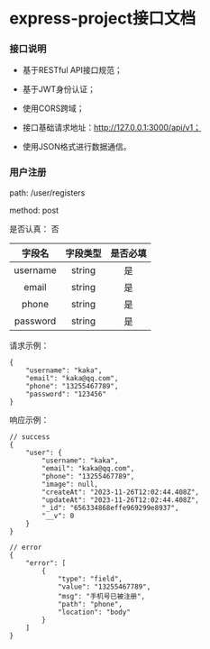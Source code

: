 # express-project接口文档

### 接口说明

* 基于RESTful API接口规范；

* 基于JWT身份认证；

* 使用CORS跨域；

* 接口基础请求地址：http://127.0.0.1:3000/api/v1；

* 使用JSON格式进行数据通信。

### 用户注册

path: /user/registers

method: post

是否认真： 否

|   字段名  | 字段类型 | 是否必填 |
| :------: | :-----: | :-----: |
| username | string  |    是   |
|   email  | string  |    是   |
|   phone  | string  |    是   |
| password | string  |    是   |

请求示例：

```
{
    "username": "kaka",
    "email": "kaka@qq.com",
    "phone": "13255467789",
    "password": "123456"
}
```
响应示例：

```
// success
{
    "user": {
        "username": "kaka",
        "email": "kaka@qq.com",
        "phone": "13255467789",
        "image": null,
        "createAt": "2023-11-26T12:02:44.408Z",
        "updateAt": "2023-11-26T12:02:44.408Z",
        "_id": "656334868effe969299e8937",
        "__v": 0
    }
}
```

```
// error
{
    "error": [
        {
            "type": "field",
            "value": "13255467789",
            "msg": "手机号已被注册",
            "path": "phone",
            "location": "body"
        }
    ]
}
```
